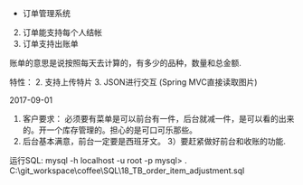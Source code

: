 - 订单管理系统
2. 订单能支持每个人结帐
3. 订单支持出账单

账单的意思是说按照每天去计算的，有多少的品种，数量和总金额.

特性：
2. 支持上传特片
3. JSON进行交互 (Spring MVC直接读取图片)

2017-09-01
1) 客户要求： 必须要有菜单是可以前台有一件，后台就减一件，是可以看的出来的。开一个库存管理的。担心的是可口可乐那些。
2) 后台基本满意，前台一定要是西班牙文。
3）要赶紧做好前台和收账的功能.

运行SQL:
mysql -h localhost -u root -p
mysql> \. C:\git_workspace\coffee\SQL\18_TB_order_item_adjustment.sql

